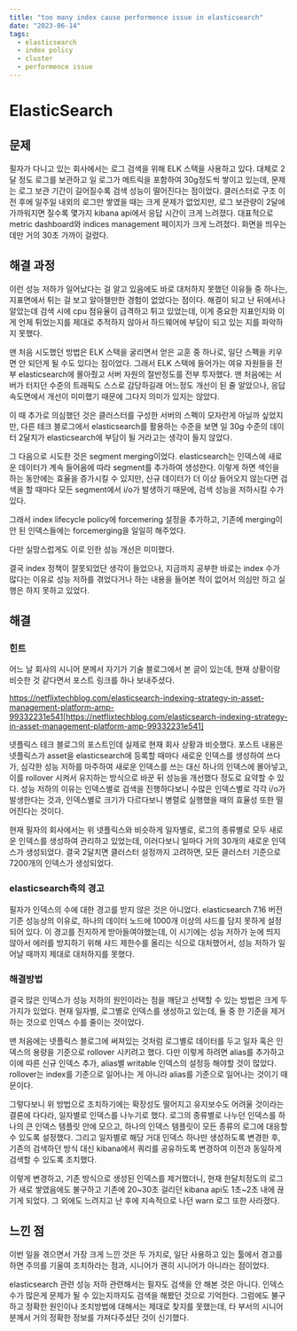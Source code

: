 ```yaml
---
title: "too many index cause performence issue in elasticsearch"
date: "2023-06-14"
tags:
  - elasticsearch
  - index policy
  - cluster
  - performence issue
---
```


# ElasticSearch

## 문제

필자가 다니고 있는 회사에서는 로그 검색을 위해 ELK 스택을 사용하고 있다.
대체로 2달 정도 로그를 보관하고 일 로그가 메트릭을 포함하여 30g정도씩 쌓이고 있는데,
문제는 로그 보관 기간이 길어질수록 검색 성능이 떨어진다는 점이었다.
클러스터로 구조 이전 후에 일주일 내외의 로그만 쌓였을 때는 크게 문제가 없었지만,
로그 보관량이 2달에 가까워지면 질수록 몇가지 kibana api에서 응답 시간이 크게 느려졌다.
대표적으로 metric dashboard와 indices management 페이지가 크게 느려졌다.
화면을 띄우는데만 거의 30초 가까이 걸렸다.

## 해결 과정

이런 성능 저하가 일어났다는 걸 알고 있음에도 바로 대처하지 못했던 이유들 중 하나는,
지표면에서 튀는 걸 보고 알아챌만한 경험이 없었다는 점이다.
해결이 되고 난 뒤에서나 알았는데 검색 시에 cpu 점유율이 급격하고 튀고 있었는데,
이게 중요한 지표인지와 이게 언제 튀었는지를 제대로 추적하지 않아서 하드웨어에 부담이 되고 있는 지를 파악하지 못했다.

맨 처음 시도했던 방법은 ELK 스택을 굴리면서 얻은 교훈 중 하나로,
일단 스펙을 키우면 안 되던게 될 수도 있다는 점이었다.
그래서 ELK 스택에 들어가는 여유 자원들을 전부 elasticsearch에 몰아줬고 서버 자원의 절반정도를 전부 투자했다.
맨 처음에는 서버가 터지던 수준의 트래픽도 스스로 감당하길래 어느정도 개선이 된 줄 알았으나,
응답 속도면에서 개선이 미미했기 때문에 그다지 의미가 있지는 않았다.

이 때 추가로 의심했던 것은 클러스터를 구성한 서버의 스펙이 모자란게 아닐까 싶었지만,
다른 테크 블로그에서 elasticsearch를 활용하는 수준을 보면 일 30g 수준의 데이터 2달치가 elasticsearch에 부담이 될 거라고는 생각이 들지 않았다.

그 다음으로 시도한 것은 segment merging이었다.
elasticsearch는 인덱스에 새로운 데이터가 계속 들어옴에 따라 segment를 추가하여 생성한다.
이렇게 하면 색인을 하는 동안에는 효율을 증가시킬 수 있지만,
신규 데이터가 더 이상 들어오지 않는다면 검색을 할 때마다 모든 segment에서 i/o가 발생하기 때문에,
검색 성능을 저하시킬 수가 있다.

그래서 index lifecycle policy에 forcemering 설정을 추가하고,
기존에 merging이 안 된 인덱스들에는 forcemerging을 일일히 해주었다.

다만 실망스럽게도 이로 인한 성능 개선은 미미했다.

결국 index 정책이 잘못되었단 생각이 들었으나,
지금까지 공부한 바로는 index 수가 많다는 이유로 성능 저하를 겪었다거나 하는 내용을 들어본 적이 없어서 의심만 하고 실행은 하지 못하고 있었다.

## 해결

### 힌트

어느 날 회사의 시니어 분께서 자기가 기술 블로그에서 본 글이 있는데,
현재 상황이랑 비슷한 것 같다면서 포스트 링크를 하나 보내주셨다.

https://netflixtechblog.com/elasticsearch-indexing-strategy-in-asset-management-platform-amp-99332231e541[https://netflixtechblog.com/elasticsearch-indexing-strategy-in-asset-management-platform-amp-99332231e541]

넷플릭스 테크 블로그의 포스트인데 실제로 현재 회사 상황과 비슷했다.
포스트 내용은 넷플릭스가 asset을 elasticsearch에 등록할 때마다 새로운 인덱스를 생성하여 쓰다가,
심각한 성능 저하를 마주하여 새로운 인덱스를 쓰는 대신 하나의 인덱스에 몰아넣고,
이를 rollover 시켜서 유지하는 방식으로 바꾼 뒤 성능을 개선했다 정도로 요약할 수 있다.
성능 저하의 이유는 인덱스별로 검색을 진행하다보니 수많은 인덱스별로 각각 i/o가 발생한다는 것과,
인덱스별로 크기가 다르다보니 병렬로 실행했을 때의 효율성 또한 떨어진다는 것이다.

현재 필자의 회사에서는 위 넷플릭스와 비슷하게 일자별로, 로그의 종류별로 모두 새로운 인덱스를 생성하여 관리하고 있었는데,
이러다보니 일마다 거의 30개의 새로운 인덱스가 생성되었다.
결국 2달치면 클러스터 설정까지 고려하면,
모든 클러스터 기준으로 7200개의 인덱스가 생성되었다.

### elasticsearch측의 경고

필자가 인덱스의 수에 대한 경고를 받지 않은 것은 아니었다.
elasticsearch 7.16 버전 기준 성능상의 이유로,
하나의 데이터 노드에 1000개 이상의 샤드를 담지 못하게 설정되어 있다.
이 경고를 진지하게 받아들여야했는데,
이 시기에는 성능 저하가 눈에 띄지 않아서 에러를 방지하기 위해 샤드 제한수를 올리는 식으로 대처했어서,
성능 저하가 일어날 때까지 제대로 대처하지를 못했다.

### 해결방법

결국 많은 인덱스가 성능 저하의 원인이라는 점을 깨닫고 선택할 수 있는 방법은 크게 두 가지가 있었다.
현재 일자별, 로그별로 인덱스를 생성하고 있는데, 둘 중 한 기준을 제거하는 것으로 인덱스 수를 줄이는 것이었다.

맨 처음에는 넷플릭스 블로그에 써져있는 것처럼 로그별로 데이터를 두고 일자 혹은 인덱스의 용량을 기준으로 rollover 시키려고 했다.
다만 이렇게 하려면 alias를 추가하고 이에 따른 신규 인덱스 추가, alias별 writable 인덱스의 설정등 해야할 것이 많았다.
rollover는 index를 기준으로 일어나는 게 아니라 alias를 기준으로 일어나는 것이기 때문이다.

그렇다보니 위 방법으로 조치하기에는 확장성도 떨어지고 유지보수도 어려울 것이라는 결론에 다다라,
일자별로 인덱스를 나누기로 했다.
로그의 종류별로 나누던 인덱스를 하나의 큰 인덱스 템플릿 안에 모으고,
하나의 인덱스 템플릿이 모든 종류의 로그에 대응할 수 있도록 설정했다.
그리고 일자별로 해당 거대 인덱스 하나만 생성하도록 변경한 후,
기존의 검색하던 방식 대신 kibana에서 쿼리를 공유하도록 변경하여 이전과 동일하게 검색할 수 있도록 조치했다.

이렇게 변경하고, 기존 방식으로 생성된 인덱스를 제거했더니,
현재 한달치정도의 로그가 새로 쌓였음에도 불구하고 기존에 20~30초 걸리던 kibana api도 1초~2초 내에 끊기게 되었다.
그 외에도 느려지고 난 후에 지속적으로 나던 warn 로그 또한 사라졌다.

## 느낀 점

이번 일을 겪으면서 가장 크게 느낀 것은 두 가지로,
일단 사용하고 있는 툴에서 경고를 하면 주의를 기울여 조치하라는 점과,
시니어가 괜히 시니어가 아니라는 점이었다.

elasticsearch 관련 성능 저하 관련해서는 필자도 검색을 안 해본 것은 아니다.
인덱스 수가 많은게 문제가 될 수 있는지까지도 검색을 해봤던 것으로 기억한다.
그럼에도 불구하고 정확한 원인이나 조치방법에 대해서는 제대로 찾지를 못했는데,
타 부서의 시니어분께서 거의 정확한 정보를 가져다주셨단 것이 신기했다.
